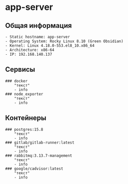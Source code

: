 # app-server

## Общая информация
	- Static hostname: app-server 
	- Operating System: Rocky Linux 8.10 (Green Obsidian)
	- Kernel: Linux 4.18.0-553.el8_10.x86_64   
	- Architecture: x86-64
	- IP: 192.168.140.137

## Сервисы
	### docker
		"текст"
		- info
	### node_exporter
		"текст"
		- info

## Контейнеры
	### postgres:15.8
		"текст"
		- info
	### gitlab/gitlab-runner:latest
		"текст"
		- info
	### rabbitmq:3.13.7-management
		"текст"
		- info
	### google/cadvisor:latest
		"текст"
		- info